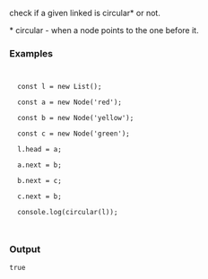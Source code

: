 <p>check if a given linked is circular* or not.</p>
<p>* circular - when a node points to the one before it.</p>
<h3>Examples</h3>
<code>
<pre>
  const l = new List();<br>
  const a = new Node('red');<br>
  const b = new Node('yellow');<br>
  const c = new Node('green');<br>
  l.head = a;<br>
  a.next = b;<br>
  b.next = c;<br>
  c.next = b;<br>
  console.log(circular(l));
</pre>
</code>
<h3>Output</h3>
<code>true</code>